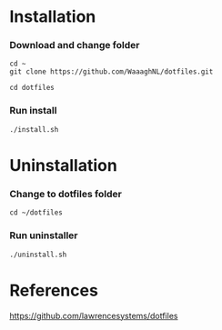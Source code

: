 # Installation
### Download and change folder
```
cd ~
git clone https://github.com/WaaaghNL/dotfiles.git

cd dotfiles
```
### Run install
```
./install.sh
```

# Uninstallation

### Change to dotfiles folder
```
cd ~/dotfiles
```

### Run uninstaller
```
./uninstall.sh
```

# References
https://github.com/lawrencesystems/dotfiles
